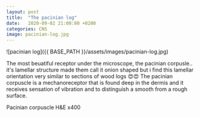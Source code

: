 ```yaml
---
layout: post
title:  "The pacinian log"
date:   2020-09-02 21:00:00 +0200
categories: CNS
image: pacinian-log.jpg
---
```


![pacinian log]({{ BASE_PATH }}/assets/images/pacinian-log.jpg)


The most beuatiful receptor under the microscope, the pacinian corpusle.. it's lamellar structure made them call it onion shaped but i find this lamellar orientation very similar to sections of wood logs 😍😍
The pacinian corpuscle is a mechanoreceptor that is found deep in the dermis and it receives sensation of vibration and to distinguish a smooth from a rough surface.


Pacinian corpuscle H&E x400
